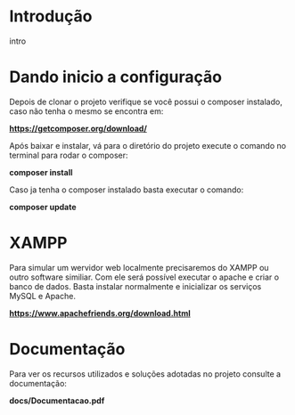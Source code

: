 # Introdução
intro

# Dando inicio a configuração

Depois de clonar o projeto verifique se você possui o composer instalado, caso não tenha o mesmo se encontra em:

**https://getcomposer.org/download/**

Após baixar e instalar, vá para o diretório do projeto execute o comando no terminal para rodar o composer:

**composer install**

Caso ja tenha o composer instalado basta executar o comando:

**composer update**


# XAMPP

Para simular um wervidor web localmente precisaremos do XAMPP ou outro software similiar. Com ele será possível executar o apache e criar o banco de dados.
Basta instalar normalmente e inicializar os serviços MySQL e Apache.

**https://www.apachefriends.org/download.html**

# Documentação

Para ver os recursos utilizados e soluções adotadas no projeto consulte a documentação:

**docs/Documentacao.pdf**